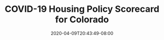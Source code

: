 ---
title: "COVID-19 Housing Policy Scorecard for Colorado"
date: 2020-04-09T20:43:49-08:00
layout: single
type: covid-policy-rankings
state_abbrev: co # use state abbreviation.
state_title: Colorado
photoCredit:
hasSubnav: true
socialDescription: COVID-19 Housing Policy Scorecard for Colorado
description: See how Colorado ranks in our nationwide scorecard of housing policies in response to COVID-19.
url: /covid-policy-rankings/co
aliases:
    - /covid-policy-rankings/co
    - /covid-policy-rankings/colorado
    - /es/covid-policy-rankings/co
    - /es/covid-policy-rankings/colorado
---
